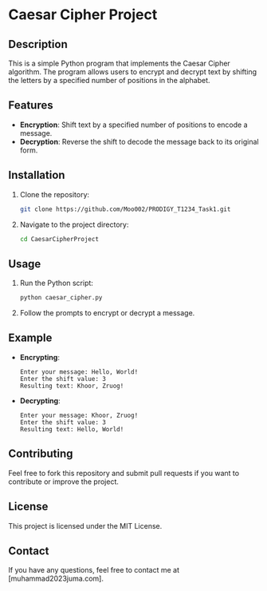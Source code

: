 # Caesar Cipher Project

## Description
This is a simple Python program that implements the Caesar Cipher algorithm. The program allows users to encrypt and decrypt text by shifting the letters by a specified number of positions in the alphabet.

## Features
- **Encryption**: Shift text by a specified number of positions to encode a message.
- **Decryption**: Reverse the shift to decode the message back to its original form.

## Installation
1. Clone the repository:
    ```bash
    git clone https://github.com/Moo002/PRODIGY_T1234_Task1.git
    ```
2. Navigate to the project directory:
    ```bash
    cd CaesarCipherProject
    ```

## Usage
1. Run the Python script:
    ```bash
    python caesar_cipher.py
    ```
2. Follow the prompts to encrypt or decrypt a message.

## Example
- **Encrypting**:
    ```
    Enter your message: Hello, World!
    Enter the shift value: 3
    Resulting text: Khoor, Zruog!
    ```
- **Decrypting**:
    ```
    Enter your message: Khoor, Zruog!
    Enter the shift value: 3
    Resulting text: Hello, World!
    ```

## Contributing
Feel free to fork this repository and submit pull requests if you want to contribute or improve the project.

## License
This project is licensed under the MIT License.

## Contact
If you have any questions, feel free to contact me at [muhammad2023juma.com].
